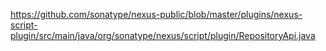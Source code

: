 https://github.com/sonatype/nexus-public/blob/master/plugins/nexus-script-plugin/src/main/java/org/sonatype/nexus/script/plugin/RepositoryApi.java
